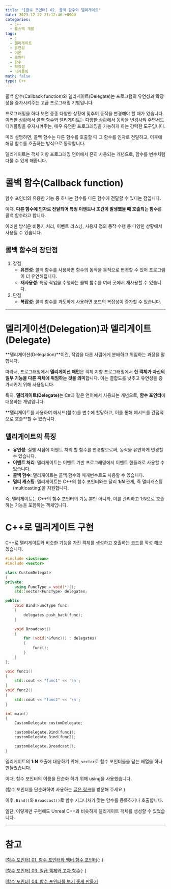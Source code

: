 ```yaml
---
title: "[함수 포인터] 02. 콜백 함수와 델리게이트"
date: 2023-12-22 21:12:46 +0900
categories:
  - C++
  - 풀스택 개발
tags:
  - c
  - 델리게이트
  - 유연성
  - 이론
  - 포인터
  - 함수
  - 확장성
  - 디커플링
math: false
type: C++
---
```


콜백 함수(Callback function)와 델리게이트(Delegate)는 프로그램의 유연성과 확장성을 증가시켜주는 고급 프로그래밍 기법입니다.

프로그래밍을 하다 보면 종종 다양한 상황에 맞추어 동작을 변경해야 할 때가 있습니다. 이러한 상황에서 콜백 함수와 델리게이트는 다양한 상황에서 동작을 변경시켜 주면서도 디커플링을 유지시켜주는, 매우 유연한 프로그래밍을 가능하게 하는 강력한 도구입니다.

미리 설명하면, 콜백 함수는 다른 함수를 호출할 때 그 함수를 인자로 전달하고, 이후에 해당 함수를 호출하는 방식으로 동작합니다.

델리게이트는 객체 지향 프로그래밍 언어에서 흔히 사용되는 개념으로, 함수를 변수처럼 다룰 수 있게 해줍니다.


# 콜백 함수(Callback function)

함수 포인터의 유용한 기능 중 하나는 함수를 다른 함수에 전달할 수 있다는 점입니다.

이때, **<span class="font_highlight">다른 함수에 인자로 전달</span>되어 <span class="font_highlight">특정 이벤트나 조건이 발생했을 때 호출</span>되는 함수**를 콜백 함수라고 합니다.

이러한 방식은 비동기 처리, 이벤트 리스닝, 사용자 정의 동작 수행 등 다양한 상황에서 사용될 수 있습니다.

## 콜백 함수의 장단점

1. 장점
    - <span class="important">**유연성**</span>: 콜백 함수를 사용하면 함수의 동작을 동적으로 변경할 수 있어 프로그램이 더 유연해집니다.
    - <span class="important">**재사용성**</span>: 특정 작업을 수행하는 콜백 함수를 여러 곳에서 재사용할 수 있습니다.
2. 단점
    - <span class="important">**복잡성**</span>: 콜백 함수를 과도하게 사용하면 코드의 복잡성이 증가할 수 있습니다.


---


# 델리게이션(Delegation)과 델리게이트(Delegate)

**델리게이션(Delegation)**이란, 작업을 다른 사람에게 분배하고 위임하는 과정을 말합니다.

따라서, 프로그래밍에서 **델리게이션 패턴**은 객체 지향 프로그래밍에서 **한 객체가 자신의 일부 기능을 다른 객체에 위임하는 것을 의미**합니다. 이는 결합도를 낮추고 유연성을 증가시키기 위해 사용됩니다.

특히, <span class="keyword">**델리게이트(Delegate)**</span>는 C#과 같은 언어에서 사용되는 개념으로, **함수 포인터**에 대응하는 개념입니다.

**델리게이트를 사용하여 <span class="font_highlight">메서드(함수)를 변수에 할당</span>하고, 이를 통해 <span class="font_highlight">메서드를 간접적으로 호출</span>**할 수 있습니다.

## 델리게이트의 특징

- <span class="important">**유연성**</span>: 실행 시점에 이벤트 처리 할 함수를 변경함으로써, 동작을 유연하게 변경할 수 있습니다.
- <span class="important">**이벤트 처리**</span>: 델리게이트는 이벤트 기반 프로그래밍에서 이벤트 핸들러로 사용할 수 있습니다.
- <span class="important">**콜백 함수**</span>: 델리게이트는 콜백 함수의 매개변수로도 사용할 수 있습니다.
- <span class="important">**멀티 캐스팅**</span>: 델리게이트는 C++의 함수 포인터와는 달리 **1:N** 관계, 즉 멀티캐스팅(multicasting)을 지원합니다.

즉, 델리게이트는 C++의 함수 포인터의 기능 뿐만 아니라, 이를 관리하고 1:N으로 호출하는 기능을 포함하는 객체입니다.

# C++로 델리게이트 구현

C++로 델리게이트와 비슷한 기능을 가진 객체를 생성하고 호출하는 코드를 작성 해보겠습니다.

```cpp
#include <iostream>
#include <vector>

class CustomDelegate
{
private:
	using FuncType = void(*)();
	std::vector<FuncType> delegates;

public:
	void Bind(FuncType func)
	{
		delegates.push_back(func);
	}

	void Broadcast()
	{
		for (void(*&func)() : delegates)
		{
			func();
		}
	}
};

void func1()
{
	std::cout << "func1" << '\n';
}
void func2()
{
	std::cout << "func2" << '\n';
}

int main()
{
	CustomDelegate customDelegate;

	customDelegate.Bind(func1);
	customDelegate.Bind(func2);

	customDelegate.Broadcast();
}
```

델리게이트의 **1:N** 호출에 대응하기 위해, `vector`로 함수 포인터들을 담는 배열을 하나 만들었습니다.

이때, 함수 포인터의 이름을 단순화 하기 위해 using을 사용했습니다.

(함수 포인터를 단순화하여 사용하는 [글은 링크](https://www.notion.so/6e750f857458474483e0d538c8d1991e?pvs=21)를 방문해 주세요.)

이후, `Bind()`와 `Broadcast()`로 함수 시그니처가 맞는 함수를 등록하거나 호출합니다.

일단, 이렇게만 구현해도 Unreal C++과 비슷하게 델리게이트 객체를 생성할 수 있었습니다.

---

# 참고

[[함수 포인터] 01. 함수 포인터와 멤버 함수 포인터](/posts/%ED%95%A8%EC%88%98-%ED%8F%AC%EC%9D%B8%ED%84%B0-01.-%ED%95%A8%EC%88%98-%ED%8F%AC%EC%9D%B8%ED%84%B0%EC%99%80-%EB%A9%A4%EB%B2%84-%ED%95%A8%EC%88%98-%ED%8F%AC%EC%9D%B8%ED%84%B0/){: }

[[함수 포인터] 03. 일급 객체와 고차 함수](/posts/%ED%95%A8%EC%88%98-%ED%8F%AC%EC%9D%B8%ED%84%B0-03.-%EC%9D%BC%EA%B8%89-%EA%B0%9D%EC%B2%B4%EC%99%80-%EA%B3%A0%EC%B0%A8-%ED%95%A8%EC%88%98/){: }

[[함수 포인터] 04. 함수 포인터를 보기 좋게 만들기](/posts/%ED%95%A8%EC%88%98-%ED%8F%AC%EC%9D%B8%ED%84%B0-04.-%ED%95%A8%EC%88%98-%ED%8F%AC%EC%9D%B8%ED%84%B0%EB%A5%BC-%EB%B3%B4%EA%B8%B0-%EC%A2%8B%EA%B2%8C-%EB%A7%8C%EB%93%A4%EA%B8%B0/)